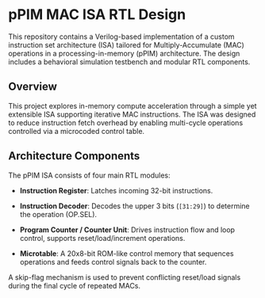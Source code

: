 # pPIM MAC ISA RTL Design

This repository contains a Verilog-based implementation of a custom instruction set architecture (ISA) tailored for Multiply-Accumulate (MAC) operations in a processing-in-memory (pPIM) architecture. The design includes a behavioral simulation testbench and modular RTL components.

## Overview

This project explores in-memory compute acceleration through a simple yet extensible ISA supporting iterative MAC instructions. The ISA was designed to reduce instruction fetch overhead by enabling multi-cycle operations controlled via a microcoded control table.

##  Architecture Components

The pPIM ISA consists of four main RTL modules:

-   **Instruction Register**: Latches incoming 32-bit instructions.
    
-   **Instruction Decoder**: Decodes the upper 3 bits (`[31:29]`) to determine the operation (OP.SEL).
    
-   **Program Counter / Counter Unit**: Drives instruction flow and loop control, supports reset/load/increment operations.
    
-   **Microtable**: A 20x8-bit ROM-like control memory that sequences operations and feeds control signals back to the counter.
    

A skip-flag mechanism is used to prevent conflicting reset/load signals during the final cycle of repeated MACs.
